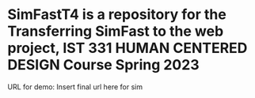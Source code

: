 # SimFastT4 is a repository for the Transferring SimFast to the web project, IST 331 HUMAN CENTERED DESIGN Course Spring 2023
URL for demo: Insert final url here for sim
